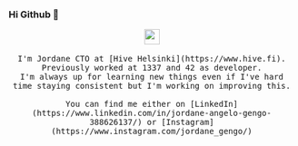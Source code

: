 ### Hi Github 👋
<p align="center">
  <img src="https://user-images.githubusercontent.com/5679180/79618120-0daffb80-80be-11ea-819e-d2b0fa904d07.gif" width="27px">
  <br><br>
  <samp>
I'm Jordane CTO at [Hive Helsinki](https://www.hive.fi).<br> Previously worked at 1337 and 42 as developer.<br> I'm always up for learning new things even if I've hard time staying consistent but I'm working on improving this.<br><br>
You can find me either on [LinkedIn](https://www.linkedin.com/in/jordane-angelo-gengo-388626137/) or [Instagram](https://www.instagram.com/jordane_gengo/)
</samp>
</p>
